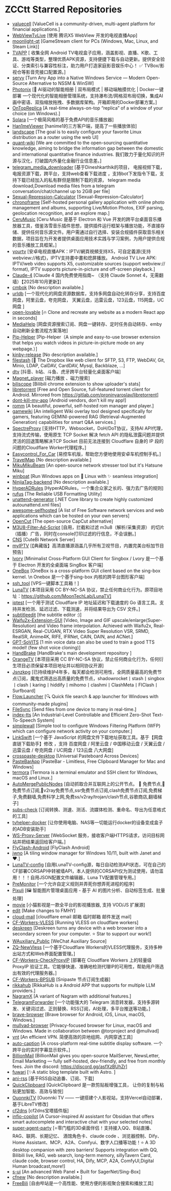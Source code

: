 # ZCCtt Starred Repositories

- [valuecell](https://github.com/ValueCell-ai/valuecell)	[ValueCell is a community-driven, multi-agent platform for financial applications.]
- [WebViewTvLive](https://github.com/hxh19950701/WebViewTvLive)	[使用 腾讯X5 WebView 开发的电视直播App]
- [moonlight-qt](https://github.com/qiin2333/moonlight-qt)	[GameStream client for PCs (Windows, Mac, Linux, and Steam Link)]
- [TVAPP](https://github.com/youhunwl/TVAPP)	[ 收集全网 Android TV电视盒子应用，涵盖影视、直播、K歌、工具、游戏等类型，整理优质APK资源，支持便捷下载与自动更新。提供安全验证、分类索引与兼容性标注，助力用户打造家庭影音娱乐中心！              ✅ TVBox/影视仓等影音壳接口配置源。]
- [servy](https://github.com/aelassas/servy)	[Turn Any App into a Native Windows Service — Modern Open-Source Alternative to NSSM & WinSW]
- [Photonix](https://github.com/li88iioo/Photonix)	[🤖 AI驱动的智能相册 | 双布局模式 | 移动端触摸优化 | Docker一键部署  一个现代化的智能相册管理系统，支持瀑布流/网格双布局切换，集成AI画中密语、双指缩放拖拽、多数据库架构。开箱即用的Docker部署方案。]
- [OnTopReplica](https://github.com/LorenzCK/OnTopReplica)	[A real-time always-on-top “replica” of a window of your choice (on Windows).]
- [Solara](https://github.com/akudamatata/Solara)	[一个极简风格的基于免费API的音乐播放器]
- [Han1meViewer](https://github.com/misaka10032w/Han1meViewer)	[hanime1的三方客户端，提高了一些播放体验]
- [landscape](https://github.com/ThisSeanZhang/landscape)	[The goal is to easily configure your favorite Linux distribution as a router using the web UI]
- [quant-wiki](https://github.com/LLMQuant/quant-wiki)	[We are committed to the open-sourcing quantitative knowledge, aiming to bridge the information gap between the domestic and international quantitative finance industries. 我们致力于量化知识的开源与汉化，打破国内外量化金融行业信息差。]
- [telegram_media_downloader](https://github.com/tangyoha/telegram_media_downloader)	[基于Dineshkarthik的项目， 电报视频下载，电报资源下载，跨平台，支持web查看下载进度 ，支持bot下发指令下载，支持下载已经加入的私有群但是限制下载的资源， telegram media download,Download media files from a telegram conversation/chat/channel up to 2GiB per file]
- [Sexual-Repression-Calculator](https://github.com/banlanzs/Sexual-Repression-Calculator)	[Sexual-Repression-Calculator]
- [chronoframe](https://github.com/HoshinoSuzumi/chronoframe)	[Self-hosted personal gallery application with online photo management and albums, supporting Live/Motion Photos, EXIF parsing, geolocation recognition, and an explore map.]
- [CeruMusic](https://github.com/timeshiftsauce/CeruMusic)	[Ceru Music 是基于 Electron 和 Vue 开发的跨平台桌面音乐播放器工具，借鉴洛雪音乐插件思想，提供插件运行框架与播放功能，不直接存储、提供任何音乐源文件。用户需通过自行选择、安装合规插件获取音乐相关数据，项目旨在为开发者提供桌面应用技术实践与学习案例，为用户提供合规的音乐播放工具框架。]
- [yourtv](https://github.com/horsemail/yourtv)	[安卓电视直播APK：IPTV/網頁視頻支持X5，可自定義源(支持webview://格式)，IPTV支持畫中畫和熄屏播放。 Android TV Live APK: IPTV/web video supports X5, customizable sources (support webview:// format), IPTV supports picture-in-picture and off-screen playback.]
- [Claude-4](https://github.com/china-claude/Claude-4)	[Claude 4 国内免费使用指南~ （支持 Claude Sonnet 4，无需翻墙）【2025年10月更新】]
- [cmbok](https://github.com/hlning/cmbok)	[No description available.]
- [urldb](https://github.com/ctwj/urldb)	[一个现代化的网盘资源数据库，支持多网盘自动化转存分享，支持百度网盘，阿里云盘，夸克网盘， 天翼云盘，迅雷云盘，123云盘，115网盘，UC网盘 ]
- [open-lovable](https://github.com/firecrawl/open-lovable)	[🔥 Clone and recreate any website as a modern React app in seconds]
- [MediaHelp](https://github.com/JieWSOFT/MediaHelp)	[网盘资源搜索订阅、网盘一键转存、定时任务自动转存、emby自动刷新全套流程方案落地]
- [Pip-Helper](https://github.com/yaolifeng0629/Pip-Helper)	[Pip-Helper（A simple and easy-to-use browser extension that helps you watch videos in picture-in-picture mode on any webpage.）]
- [kinby-release](https://github.com/kinby-official/kinby-release)	[No description available.]
- [filestash](https://github.com/mickael-kerjean/filestash)	[:file_folder: The Dropbox like web client for SFTP, S3, FTP, WebDAV, Git, Minio, LDAP, CalDAV, CardDAV, Mysql, Backblaze, ...]
- [dtv](https://github.com/chen-zeong/dtv)	[抖音、b站、斗鱼、虎牙跨平台轻量化桌面客户端]
- [Magnet_player](https://github.com/zaidielykelee/Magnet_player)	[磁力播放 、磁力搜索]
- [biliscope](https://github.com/gaogaotiantian/biliscope)	[Bilibili chrome extension to show uploader's stats]
- [libretorrent](https://github.com/proninyaroslav/libretorrent)	[Free and Open Source, full-featured torrent client for Android. Mirrored from https://gitlab.com/proninyaroslav/libretorrent]
- [dont-kill-my-app](https://github.com/urbandroid-team/dont-kill-my-app)	[Android vendors, don't kill my app!]
- [romm](https://github.com/rommapp/romm)	[A beautiful, powerful, self-hosted rom manager and player.]
- [gamewiki](https://github.com/rimulu030/gamewiki)	[An intelligent Wiki overlay tool designed specifically for gamers, featuring GEMINI-powered RAG (Retrieval-Augmented Generation) capabilities for smart Q&A services.]
- [SpectreProxy](https://github.com/XyzenSun/SpectreProxy)	[支持HTTP，Websocket，DoH/DoT协议，支持AI API代理，支持流式传输，使用原生 TCP Socket 解决 fetch API 的隐私泄露问题并提供灵活的回退策略解决TCP Socket 目前无法连接到 Cloudflare 自身的 IP 段的问题的Cloudflare Worker代理程序。]
- [Easycontrol_For_Car](https://github.com/eiyooooo/Easycontrol_For_Car)	[易控车机版，帮助您方便地使用安卓车机控制手机。]
- [TravelMap](https://github.com/liaanj/TravelMap)	[No description available.]
- [MikuMikuBeam](https://github.com/sammwyy/MikuMikuBeam)	[An open-source network stresser tool but it's Hatsune Miku]
- [winboat](https://github.com/TibixDev/winboat)	[Run Windows apps on 🐧 Linux with ✨ seamless integration]
- [NinjiaTag-backend](https://github.com/zhzhzhy/NinjiaTag-backend)	[No description available.]
- [HyperADRules](https://github.com/Lynricsy/HyperADRules)	[HyperADRules，一个集合众家之长的、强力去广告的规则]
- [rufus](https://github.com/pbatard/rufus)	[The Reliable USB Formatting Utility]
- [unattend-generator](https://github.com/cschneegans/unattend-generator)	[.NET Core library to create highly customized autounattend.xml files]
- [awesome-selfhosted](https://github.com/awesome-selfhosted/awesome-selfhosted)	[A list of Free Software network services and web applications which can be hosted on your own servers]
- [OpenCut](https://github.com/OpenCut-app/OpenCut)	[The open-source CapCut alternative]
- [M3U8-Filter-Ad-Script](https://github.com/ltxlong/M3U8-Filter-Ad-Script)	[自用，拦截和过滤 m3u8（解析/采集资源） 的切片（插播）广告，同时在console打印过滤的行信息，不会误删。]
- [CNS](https://github.com/mmmdbybyd/CNS)	[CuteBi Network Server]
- [myIPTV](https://github.com/suxuang/myIPTV)	[【典藏版】高清直播源涵盖几乎所有卫视节目，内置完美台标加节目预告]
- [lvory](https://github.com/xiaoxhao/lvory)	[Minimalist Cross-Platform GUI Client for Singbox / Lvory 是一个基于 Electron 开发的全桌面端 SingBox 客户端]
- [OneBox](https://github.com/OneOhCloud/OneBox)	[OneBox is a cross-platform GUI client based on the sing-box kernel. \n Onebox 是一个基于sing-box 内核的跨平台图形客户端]
- [ssh_tool](https://github.com/eooce/ssh_tool)	[VPS一键脚本工具箱！]
- [LunaTV](https://github.com/laboratorys/LunaTV)	[本项目采用 CC BY-NC-SA 协议，禁止任何商业化行为。原项目地址：https://github.com/MoonTechLab/LunaTV]
- [iptest](https://github.com/Kwisma/iptest)	[一个用于测试 Cloudflare IP 地址延迟和下载速度的 Go 语言工具。支持并发检测、延迟过滤、下载测速，并将结果导出为 CSV 文件。]
- [subtitleedit](https://github.com/SubtitleEdit/subtitleedit)	[the subtitle editor :)]
- [Waifu2x-Extension-GUI](https://github.com/AaronFeng753/Waifu2x-Extension-GUI)	[Video, Image and GIF upscale/enlarge(Super-Resolution) and Video frame interpolation. Achieved with Waifu2x,  Real-ESRGAN, Real-CUGAN, RTX Video Super Resolution VSR, SRMD, RealSR, Anime4K, RIFE, IFRNet, CAIN, DAIN,  and ACNet.]
- [GPT-SoVITS](https://github.com/RVC-Boss/GPT-SoVITS)	[1 min voice data can also be used to train a good TTS model! (few shot voice cloning)]
- [HandBrake](https://github.com/HandBrake/HandBrake)	[HandBrake's main development repository ]
- [OrangeTV](https://github.com/djteang/OrangeTV)	[本项目采用 CC BY-NC-SA 协议，禁止任何商业化行为，任何衍生项目必须保留本项目地址并以相同协议开源]
- [Jsnzkpg](https://github.com/Jsnzkpg/Jsnzkpg)	[已持续维护4年多，每天都会检测可用性，全网质量最高的免费节点订阅，魔鬼式筛选出高质量的免费节点，shadowrocket丨stash丨singbox丨clash丨karing丨hiddify丨mihomo丨clashmi丨ClashMeta丨FIClash丨Surfboard]
- [Flow.Launcher](https://github.com/Flow-Launcher/Flow.Launcher)	[:mag: Quick file search & app launcher for Windows with community-made plugins]
- [FileSync](https://github.com/polius/FileSync)	[Send files from one device to many in real-time.]
- [index-tts](https://github.com/index-tts/index-tts)	[An Industrial-Level Controllable and Efficient Zero-Shot Text-To-Speech System]
- [simplewall](https://github.com/henrypp/simplewall)	[Simple tool to configure Windows Filtering Platform (WFP) which can configure network activity on your computer.]
- [LinkSwift](https://github.com/hmjz100/LinkSwift)	[一个基于 JavaScript 的网盘文件下载地址获取工具。基于【网盘直链下载助手】修改 ，支持 百度网盘 / 阿里云盘 / 中国移动云盘 / 天翼云盘 / 迅雷云盘 / 夸克网盘 / UC网盘 / 123云盘 八大网盘]
- [crosspaste-desktop](https://github.com/CrossPaste/crosspaste-desktop)	[Universal Pasteboard Across Devices]
- [PasteBarApp](https://github.com/PasteBar/PasteBarApp)	[PasteBar - Limitless, Free Clipboard Manager for Mac and Windows]
- [termora](https://github.com/TermoraDev/termora)	[Termora is a terminal emulator and SSH client for Windows, macOS and Linux.]
- [AutoMergePublicNodes](https://github.com/chengaopan/AutoMergePublicNodes)	[自动抓取合并互联网上的公开节点。 🚀 免费节点,🚀免费节点订阅,🚀v2ray免费节点,ssr免费节点订阅,clash免费节点订阅,免费梯子,免费翻墙,免费科学上网,免费ss/v2ray/trojan/clash节点,谷歌商店,翻墙梯子]
- [subs-check](https://github.com/beck-8/subs-check)	[订阅转换、测速、测活、流媒体检测、重命名、导出为任意格式的工具]
- [tvhelper-docker](https://github.com/wukongdaily/tvhelper-docker)	[让你使用电脑、NAS等一切能运行docker的设备变成盒子的ADB安装助手]
- [WS-Proxy-Server](https://github.com/liaodiansm/WS-Proxy-Server)	[WebSocket 服务，接收客户端HTTPS请求，访问目标网站并把结果返回给客户端。]
- [FlyClash-Android](https://github.com/GtxFury/FlyClash-Android)	[FlyClash Android]
- [jwno](https://github.com/agent-kilo/jwno)	[A tiling window manager for Windows 10/11, built with Janet and ❤️.]
- [LunaTV-config](https://github.com/hafrey1/LunaTV-config)	[自用LunaTV-config源，每日自动检测API状态，可在自己的CF部署CORSAPI中转被墙API，本人提供的CORSAPI仅为测试使用，请勿滥用！！！自用JSON配置文件编辑器，Luna TV配置管理专用。]
- [PreMonitor](https://github.com/PrelinaMontelli/PreMonitor)	[一个允许自定义规则并弄死你想弄死进程的程序]
- [Pixuli](https://github.com/trueLoving/Pixuli)	[🖼️ 智能图片管理桌面应用 - 基于 AI 的图片分析、自动标签生成、批量处理]
- [movie](https://github.com/waifu-project/movie)	[小猫影视是一款全平台的影视播放器, 支持 VOD/JS 扩展源]
- [edit](https://github.com/fmhy/edit)	[Make changes to FMHY]
- [cloud-mail](https://github.com/maillab/cloud-mail)	[cloudflare email 邮箱  临时邮箱 邮件发送 mail]
- [CF-Workers-VLESS](https://github.com/eooce/CF-Workers-VLESS)	[Running VLESS on cloudflare workers]
- [deskreen](https://github.com/pavlobu/deskreen)	[Deskreen turns any device with a web browser into a secondary screen for your computer. ⭐️ Star to support our work!]
- [WAuxiliary_Public](https://github.com/HdShare/WAuxiliary_Public)	[WeChat Auxiliary Source]
- [ZQ-NewVless](https://github.com/BAYUEQI/ZQ-NewVless)	[一个基于Cloudflare Workers的VLESS代理服务，支持多种出站方式和Web界面配置管理。]
- [CF-Workers-CheckProxyIP](https://github.com/cmliu/CF-Workers-CheckProxyIP)	[部署在 Cloudflare Workers 上的轻量级 ProxyIP 验证工具。它能够快速、准确地检测代理IP的可用性，帮助用户筛选出有效的代理服务器。]
- [CF-Workers-BPSUB](https://github.com/cmliu/CF-Workers-BPSUB)	[Snipaste 节点订阅生成器]
- [rikkahub](https://github.com/rikkahub/rikkahub)	[RikkaHub is a Android APP that supports for multiple LLM providers.]
- [NagramX](https://github.com/risin42/NagramX)	[A variant of Nagram with additional features.]
- [TelegramForwarder](https://github.com/Heavrnl/TelegramForwarder)	[一个功能强大的 Telegram 消息转发器，支持多源转发、关键词过滤、正则替换、RSS订阅，AI处理，多平台推送等功能。]
- [brave-browser](https://github.com/brave/brave-browser)	[Brave browser for Android, iOS, Linux, macOS, Windows.]
- [mullvad-browser](https://github.com/mullvad/mullvad-browser)	[Privacy-focused browser for Linux, macOS and Windows. Made in collaboration between @torproject and @mullvad]
- [vnt](https://github.com/vnt-dev/vnt)	[An efficient VPN. 简便高效的异地组网、内网穿透工具]
- [auto-caption](https://github.com/HiMeditator/auto-caption)	[A cross-platform real-time subtitle display software. 一个跨平台的实时字幕显示软件。]
- [BillionMail](https://github.com/aaPanel/BillionMail)	[BillionMail gives you open-source MailServer, NewsLetter,  Email Marketing — fully self-hosted, dev-friendly, and free from monthly fees. Join the discord: https://discord.gg/asfXzBUhZr]
- [fuwari](https://github.com/saicaca/fuwari)	[✨A static blog template built with Astro. ]
- [ani-rss](https://github.com/wushuo894/ani-rss)	[基于RSS自动追番、订阅、下载]
- [QuickClipboard](https://github.com/mosheng1/QuickClipboard)	[QuickClipboard 是一款剪贴板增强工具， 让你的复制与粘贴更加智能、高效与愉悦]
- [OuonnkiTV](https://github.com/Ouonnki/OuonnkiTV)	[Ouonnki TV —— 一键搭建个人影视站，支持Vercel自动部署，基于LibreTV修改]
- [cf2dns](https://github.com/gacjie/cf2dns)	[cf2dns宝塔插件版]
- [infio-copilot](https://github.com/infiolab/infio-copilot)	[A Cursor-inspired AI assistant for Obsidian that offers smart autocomplete and interactive chat with your selected notes]
- [super-agent-party](https://github.com/heshengtao/super-agent-party)	[⭐零门槛的3D桌面伴侣！支持接入QQ、B站直播、RAG、联网、长期记忆、 酒馆角色卡、claude code 、浏览器控制、Dify、 Home Assistant、MCP、A2A、Comfyui、数字人口播等功能！⭐ A 3D desktop companion with zero barriers! Supports integration with QQ, Bilibili live, RAG, web search, long-term memory, sillyTavern Card, claude code, browser control, HA, Dify, MCP, A2A, ComfyUI,Digital Human broadcast,more!]
- [s-ui](https://github.com/alireza0/s-ui)	[An advanced Web Panel • Built for SagerNet/Sing-Box]
- [cfnew](https://github.com/byJoey/cfnew)	[No description available.]
- [FreeBili](https://github.com/rango886/FreeBili)	[自由哔站是一个高性能、使用方便的影视聚合搜索和播放工具]
